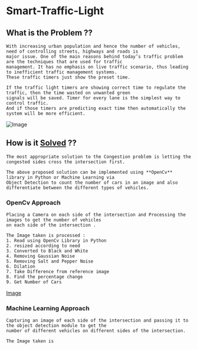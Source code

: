 # Smart-Traffic-Light

## What is the Problem ??

    With increasing urban population and hence the number of vehicles, need of controlling streets, highways and roads is
    major issue. One of the main reasons behind today’s traffic problem are the techniques that are used for traffic
    management. It has no emphasis on live traffic scenario, thus leading to inefficient traffic management systems.
    These traffic timers just show the preset time.
    
    If the traffic light timers are showing correct time to regulate the traffic, then the time wasted on unwanted green
    signals will be saved. Timer for every lane is the simplest way to control traffic. 
    And if those timers are predicting exact time then automatically the system will be more efficient.
    
![Image](https://www.transportation.gov/sites/dot.gov/files/2.jpg)


## How is it [Solved](https://webchronicletoday.com/2019/09/05/intelligent-traffic-management-system-market-ability-to-improve-efficiency-in-various-situations-including-mobility-and-road-transport-to-boost-the-market/) ??
    
    The most appropriate solution to the Congestion problem is letting the congested sides cross the intersection first.
    
    The above proposed solution can be implemented using **OpenCv** library in Python or Machine Learning via 
    Object Detection to count the number of cars in an image and also differentiate between the different types of vehicles.
    
### OpenCv Approach 
    Placing a Camera on each side of the intersection and Processing the images to get the number of vehicles 
    on each side of the intersection .
    
    The Image taken is processed :
    1. Read using OpenCv Library in Python
    2. resized according to need
    3. Converted to Black and White 
    4. Removing Gaussian Noise
    5. Removing Salt and Pepper Noise 
    6. Dilation
    7. Take Difference from reference image 
    8. Find the percentage change 
    9. Get Number of Cars
   
[Image]()   
 
### Machine Learning Approach 
    
    Capturing an image of each side of the intersection and passing it to the object detection module to get the 
    number of different vehicles on different sides of the intersection.
    
    The Image taken is 
    
    
    
    
    
    
